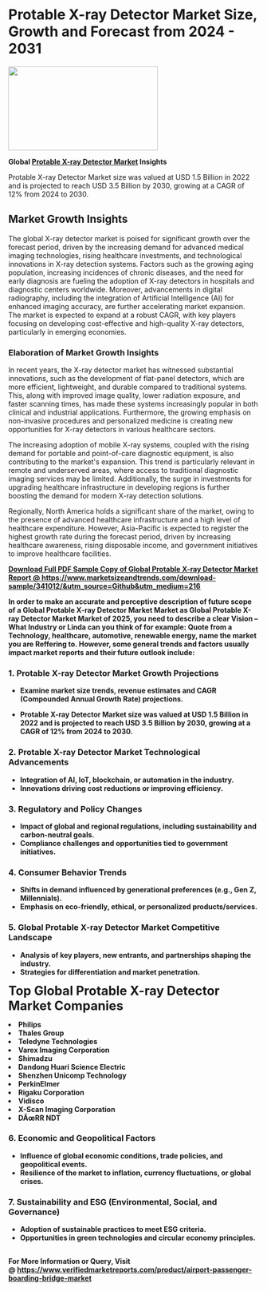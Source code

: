 <H1>Protable X-ray Detector Market Size, Growth and Forecast from 2024 - 2031</H1><img class="aligncenter size-medium wp-image-584254" src="https://thirdeyenews.in/wp-content/uploads/2024/09/Global-Market-Research-300x168.jpeg" alt="" width="300" height="168" /><p><strong>Global&nbsp;<a href="https://www.marketsizeandtrends.com/download-sample/341012/&amp;utm_source=Github&utm_medium=216">Protable X-ray Detector Market</a> Insights</strong></p><p>Protable X-ray Detector Market size was valued at USD 1.5 Billion in 2022 and is projected to reach USD 3.5 Billion by 2030, growing at a CAGR of 12% from 2024 to 2030.</p><p><h2>Market Growth Insights</h2> <p>The global X-ray detector market is poised for significant growth over the forecast period, driven by the increasing demand for advanced medical imaging technologies, rising healthcare investments, and technological innovations in X-ray detection systems. Factors such as the growing aging population, increasing incidences of chronic diseases, and the need for early diagnosis are fueling the adoption of X-ray detectors in hospitals and diagnostic centers worldwide. Moreover, advancements in digital radiography, including the integration of Artificial Intelligence (AI) for enhanced imaging accuracy, are further accelerating market expansion. The market is expected to expand at a robust CAGR, with key players focusing on developing cost-effective and high-quality X-ray detectors, particularly in emerging economies.</p> <p><strong><a href="#"></a></strong></p> <h3>Elaboration of Market Growth Insights</h3> <p>In recent years, the X-ray detector market has witnessed substantial innovations, such as the development of flat-panel detectors, which are more efficient, lightweight, and durable compared to traditional systems. This, along with improved image quality, lower radiation exposure, and faster scanning times, has made these systems increasingly popular in both clinical and industrial applications. Furthermore, the growing emphasis on non-invasive procedures and personalized medicine is creating new opportunities for X-ray detectors in various healthcare sectors.</p> <p>The increasing adoption of mobile X-ray systems, coupled with the rising demand for portable and point-of-care diagnostic equipment, is also contributing to the market's expansion. This trend is particularly relevant in remote and underserved areas, where access to traditional diagnostic imaging services may be limited. Additionally, the surge in investments for upgrading healthcare infrastructure in developing regions is further boosting the demand for modern X-ray detection solutions.</p> <p>Regionally, North America holds a significant share of the market, owing to the presence of advanced healthcare infrastructure and a high level of healthcare expenditure. However, Asia-Pacific is expected to register the highest growth rate during the forecast period, driven by increasing healthcare awareness, rising disposable income, and government initiatives to improve healthcare facilities.</p> <p><strong><a href="#"></p><p><span class=""><strong>Download Full PDF Sample Copy of Global Protable X-ray Detector Market Report</strong> @ <a href="https://www.marketsizeandtrends.com/download-sample/341012/&amp;utm_source=Github&utm_medium=216" target="_blank">https://www.marketsizeandtrends.com/download-sample/341012/&amp;utm_source=Github&utm_medium=216</a></span></p><p>In order to make an accurate and perceptive description of future scope of a Global&nbsp;Protable X-ray Detector Market Market as Global&nbsp;Protable X-ray Detector Market Market of 2025, you need to describe a clear Vision &ndash; What Industry or Linda can you think of for example: Quote from a Technology, healthcare, automotive, renewable energy, name the market you are Reffering to. However, some general trends and factors usually impact market reports and their future outlook include:</p><h3>1.&nbsp;<strong>Protable X-ray Detector Market Growth Projections</strong></h3><ul><li>Examine market size trends, revenue estimates and CAGR (Compounded Annual Growth Rate) projections.</li><li><p>Protable X-ray Detector Market size was valued at USD 1.5 Billion in 2022 and is projected to reach USD 3.5 Billion by 2030, growing at a CAGR of 12% from 2024 to 2030.</p></li></ul><h3>2.&nbsp;<strong>Protable X-ray Detector Market Technological Advancements</strong></h3><ul><li>Integration of AI, IoT, blockchain, or automation in the industry.</li><li>Innovations driving cost reductions or improving efficiency.</li></ul><h3>3.&nbsp;<strong>Regulatory and Policy Changes</strong></h3><ul><li>Impact of global and regional regulations, including sustainability and carbon-neutral goals.</li><li>Compliance challenges and opportunities tied to government initiatives.</li></ul><h3>4.&nbsp;<strong>Consumer Behavior Trends</strong></h3><ul><li>Shifts in demand influenced by generational preferences (e.g., Gen Z, Millennials).</li><li>Emphasis on eco-friendly, ethical, or personalized products/services.</li></ul><h3>5.&nbsp;<strong>Global Protable X-ray Detector Market Competitive Landscape</strong></h3><ul><li>Analysis of key players, new entrants, and partnerships shaping the industry.</li><li>Strategies for differentiation and market penetration.</li></ul><p data-pm-slice="1 1 []"><span style="color: inherit; font-family: inherit; font-size: 25px;">Top Global Protable X-ray Detector Market Companies</span></p><div class="" data-test-id=""><p><li>Philips</li><li> Thales Group</li><li> Teledyne Technologies</li><li> Varex Imaging Corporation</li><li> Shimadzu</li><li> Dandong Huari Science Electric</li><li> Shenzhen Unicomp Technology</li><li> PerkinElmer</li><li> Rigaku Corporation</li><li> Vidisco</li><li> X-Scan Imaging Corporation</li><li> DÃœRR NDT</li></p></div><h3>6.&nbsp;<strong>Economic and Geopolitical Factors</strong></h3><ul><li>Influence of global economic conditions, trade policies, and geopolitical events.</li><li>Resilience of the market to inflation, currency fluctuations, or global crises.</li></ul><h3>7.&nbsp;<strong>Sustainability and ESG (Environmental, Social, and Governance)</strong></h3><ul><li>Adoption of sustainable practices to meet ESG criteria.</li><li>Opportunities in green technologies and circular economy principles.</li></ul><h2><strong style="font-size: 14px;">For More Information or Query, Visit @&nbsp;</strong><a style="background-color: #ffffff; font-size: 14px;" href="https://www.marketsizeandtrends.com/report/protable-x-ray-detector-market/" target="_blank">https://www.verifiedmarketreports.com/product/airport-passenger-boarding-bridge-market</a></h2>
